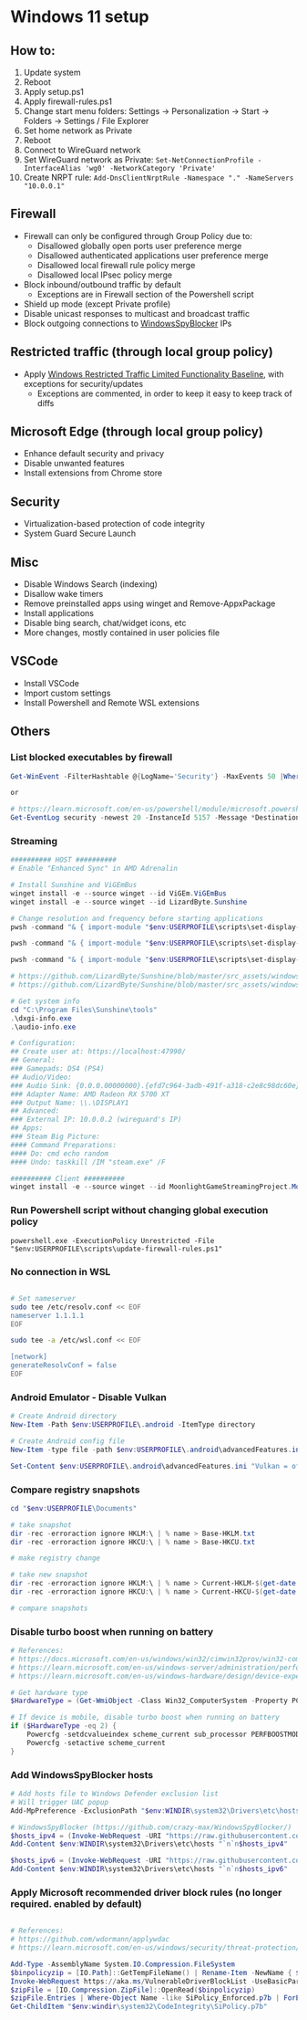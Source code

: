 # Windows 11 setup

## How to:
1. Update system
2. Reboot
3. Apply setup.ps1
4. Apply firewall-rules.ps1
5. Change start menu folders: Settings -> Personalization -> Start -> Folders -> Settings / File Explorer
6. Set home network as Private
7. Reboot
8. Connect to WireGuard network
9. Set WireGuard network as Private: ```Set-NetConnectionProfile -InterfaceAlias 'wg0' -NetworkCategory 'Private'```
10. Create NRPT rule: ```Add-DnsClientNrptRule -Namespace "." -NameServers "10.0.0.1"```

## Firewall
- Firewall can only be configured through Group Policy due to:
  - Disallowed globally open ports user preference merge
  - Disallowed authenticated applications user preference merge
  - Disallowed local firewall rule policy merge
  - Disallowed local IPsec policy merge
- Block inbound/outbound traffic by default
  - Exceptions are in Firewall section of the Powershell script
- Shield up mode (except Private profile)
- Disable unicast responses to multicast and broadcast traffic
- Block outgoing connections to [WindowsSpyBlocker](https://raw.githubusercontent.com/crazy-max/WindowsSpyBlocker/master/data/firewall/spy.txt) IPs

## Restricted traffic (through local group policy)
- Apply [Windows Restricted Traffic Limited Functionality Baseline](https://learn.microsoft.com/en-us/windows/privacy/manage-connections-from-windows-operating-system-components-to-microsoft-services), with exceptions for security/updates
  - Exceptions are commented, in order to keep it easy to keep track of diffs

## Microsoft Edge (through local group policy)
- Enhance default security and privacy
- Disable unwanted features
- Install extensions from Chrome store

## Security
- Virtualization-based protection of code integrity
- System Guard Secure Launch

## Misc
- Disable Windows Search (indexing)
- Disallow wake timers
- Remove preinstalled apps using winget and Remove-AppxPackage
- Install applications
- Disable bing search, chat/widget icons, etc
- More changes, mostly contained in user policies file

## VSCode
- Install VSCode
- Import custom settings
- Install Powershell and Remote WSL extensions

## Others

### List blocked executables by firewall
```powershell
Get-WinEvent -FilterHashtable @{LogName='Security'} -MaxEvents 50 |Where-Object -Property Message -Match "Outbound:*" | Select-Object -Unique -ExpandProperty Message

or

# https://learn.microsoft.com/en-us/powershell/module/microsoft.powershell.management/get-eventlog
Get-EventLog security -newest 20 -InstanceId 5157 -Message *Destination* | format-table -wrap
```

### Streaming
```powershell
########## HOST ##########
# Enable "Enhanced Sync" in AMD Adrenalin

# Install Sunshine and ViGEmBus
winget install -e --source winget --id ViGEm.ViGEmBus
winget install -e --source winget --id LizardByte.Sunshine

# Change resolution and frequency before starting applications
pwsh -command "& { import-module "$env:USERPROFILE\scripts\set-display-resolution-frequency\main.psm1"; Set-DisplayResolutionFrequency 1920 1080 60 }"

pwsh -command "& { import-module "$env:USERPROFILE\scripts\set-display-resolution-frequency\main.psm1"; Set-DisplayResolutionFrequency 3440 1440 144 }"

pwsh -command "& { import-module "$env:USERPROFILE\scripts\set-display-resolution-frequency\main.psm1"; Set-DisplayResolutionFrequency 1280 800 60 }"

# https://github.com/LizardByte/Sunshine/blob/master/src_assets/windows/misc/firewall/add-firewall-rule.bat
# https://github.com/LizardByte/Sunshine/blob/master/src_assets/windows/misc/service/install-service.bat

# Get system info
cd "C:\Program Files\Sunshine\tools"
.\dxgi-info.exe
.\audio-info.exe

# Configuration:
## Create user at: https://localhost:47990/
## General:
### Gamepads: DS4 (PS4)
## Audio/Video:
### Audio Sink: {0.0.0.00000000}.{efd7c964-3adb-491f-a318-c2e8c98dc60e}
### Adapter Name: AMD Radeon RX 5700 XT
### Output Name: \\.\DISPLAY1
## Advanced:
### External IP: 10.0.0.2 (wireguard's IP)
## Apps:
### Steam Big Picture:
#### Command Preparations: 
#### Do: cmd echo random
#### Undo: taskkill /IM "steam.exe" /F

########## Client ##########
winget install -e --source winget --id MoonlightGameStreamingProject.Moonlight
```

### Run Powershell script without changing global execution policy
```
powershell.exe -ExecutionPolicy Unrestricted -File "$env:USERPROFILE\scripts\update-firewall-rules.ps1"
```

### No connection in WSL
```bash

# Set nameserver
sudo tee /etc/resolv.conf << EOF
nameserver 1.1.1.1
EOF

sudo tee -a /etc/wsl.conf << EOF

[network]
generateResolvConf = false
EOF
```

### Android Emulator - Disable Vulkan
```powershell
# Create Android directory
New-Item -Path $env:USERPROFILE\.android -ItemType directory

# Create Android config file
New-Item -type file -path $env:USERPROFILE\.android\advancedFeatures.ini -force

Set-Content $env:USERPROFILE\.android\advancedFeatures.ini "Vulkan = off`nGLDirectMem = on"
```

### Compare registry snapshots
```powershell
cd "$env:USERPROFILE\Documents"

# take snapshot
dir -rec -erroraction ignore HKLM:\ | % name > Base-HKLM.txt
dir -rec -erroraction ignore HKCU:\ | % name > Base-HKCU.txt

# make registry change

# take new snapshot
dir -rec -erroraction ignore HKLM:\ | % name > Current-HKLM-$(get-date -f yyyy-MM-dd).txt
dir -rec -erroraction ignore HKCU:\ | % name > Current-HKCU-$(get-date -f yyyy-MM-dd).txt

# compare snapshots
```

### Disable turbo boost when running on battery
```powershell
# References:
# https://docs.microsoft.com/en-us/windows/win32/cimwin32prov/win32-computersystem
# https://learn.microsoft.com/en-us/windows-server/administration/performance-tuning/hardware/power/power-performance-tuning#processor-performance-boost-mode
# https://learn.microsoft.com/en-us/windows-hardware/design/device-experiences/powercfg-command-line-options

# Get hardware type
$HardwareType = (Get-WmiObject -Class Win32_ComputerSystem -Property PCSystemType).PCSystemType

# If device is mobile, disable turbo boost when running on battery
if ($HardwareType -eq 2) {
    Powercfg -setdcvalueindex scheme_current sub_processor PERFBOOSTMODE 0
    Powercfg -setactive scheme_current
}
```

### Add WindowsSpyBlocker hosts
```powershell
# Add hosts file to Windows Defender exclusion list
# Will trigger UAC popup
Add-MpPreference -ExclusionPath "$env:WINDIR\system32\Drivers\etc\hosts"

# WindowsSpyBlocker (https://github.com/crazy-max/WindowsSpyBlocker/)
$hosts_ipv4 = (Invoke-WebRequest -URI "https://raw.githubusercontent.com/crazy-max/WindowsSpyBlocker/master/data/hosts/spy.txt").Content
Add-Content $env:WINDIR\system32\Drivers\etc\hosts "`n`n$hosts_ipv4"

$hosts_ipv6 = (Invoke-WebRequest -URI "https://raw.githubusercontent.com/crazy-max/WindowsSpyBlocker/master/data/hosts/spy_v6.txt").Content
Add-Content $env:WINDIR\system32\Drivers\etc\hosts "`n`n$hosts_ipv6"
```

### Apply Microsoft recommended driver block rules (no longer required. enabled by default)
```powershell

# References:
# https://github.com/wdormann/applywdac
# https://learn.microsoft.com/en-us/windows/security/threat-protection/windows-defender-application-control/microsoft-recommended-driver-block-rules

Add-Type -AssemblyName System.IO.Compression.FileSystem
$binpolicyzip = [IO.Path]::GetTempFileName() | Rename-Item -NewName { $_ -replace 'tmp$', 'zip' } –PassThru
Invoke-WebRequest https://aka.ms/VulnerableDriverBlockList -UseBasicParsing -OutFile $binpolicyzip
$zipFile = [IO.Compression.ZipFile]::OpenRead($binpolicyzip)
$zipFile.Entries | Where-Object Name -like SiPolicy_Enforced.p7b | ForEach-Object { [System.IO.Compression.ZipFileExtensions]::ExtractToFile($_, "$env:windir\system32\CodeIntegrity\SiPolicy.p7b", $true) }
Get-ChildItem "$env:windir\system32\CodeIntegrity\SiPolicy.p7b"
```